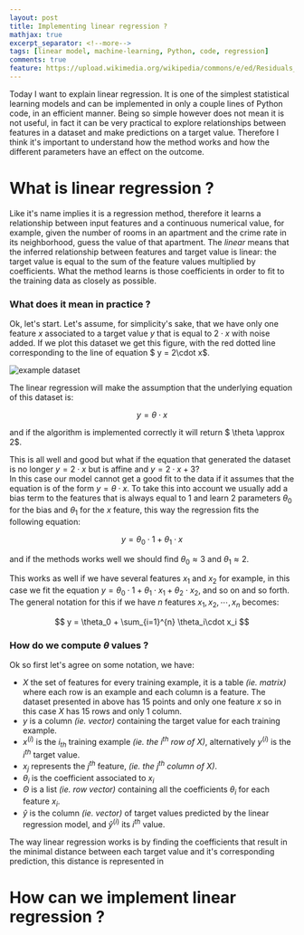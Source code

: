 ```yaml
---
layout: post
title: Implementing linear regression ?
mathjax: true
excerpt_separator: <!--more-->
tags: [linear model, machine-learning, Python, code, regression]
comments: true
feature: https://upload.wikimedia.org/wikipedia/commons/e/ed/Residuals_for_Linear_Regression_Fit.png
---
```


Today I want to explain linear regression. It is one of the simplest statistical learning models and can be implemented in only a couple lines of Python code, in an efficient manner. Being so simple however does not mean it is not useful, in fact it can be very practical to explore relationships between features in a dataset and make predictions on a target value. Therefore I think it's important to understand how the method works and how the different parameters have an effect on the outcome. 

<!-- more -->

# What is linear regression ?
Like it's name implies it is a regression method, therefore it learns a relationship between input features and a continuous numerical value, for example, given the number of rooms in an apartment and the crime rate in its neighborhood, guess the value of that apartment. The *linear* means that the inferred relationship between features and target value is linear: the target value is equal to the sum of the feature values multiplied by coefficients. What the method learns is those coefficients in order to fit to the training data as closely as possible.  

### What does it mean in practice ?
Ok, let's start. Let's assume, for simplicity's sake, that we have only one feature $x$ associated to a target value $y$ that is equal to $2\cdot x$ with noise added. If we plot this dataset we get this figure, with the red dotted line corresponding to the line of equation $ y = 2\cdot x$.

![example dataset]({{site.baseurl}}/assets/images/linear_regression/example_dataset_linear.svg)

The linear regression will make the assumption that the underlying equation of this dataset is:  

$$
y = \theta\cdot x
$$

and if the algorithm is implemented correctly it will return $ \theta \approx 2$.  

This is all well and good but what if the equation that generated the dataset is no longer $y = 2\cdot x$ but is affine and $y = 2\cdot x + 3$?  
In this case our model cannot get a good fit to the data if it assumes that the equation is of the form  $y = \theta\cdot x$. To take this into account we usually add a bias term to the features that is always equal to $1$ and learn 2 parameters $\theta_0$ for the bias and $\theta_1$ for the $x$ feature, this way the regression fits the following equation:  

$$
y = \theta_0\cdot 1 + \theta_1\cdot x
$$

and if the methods works well we should find $\theta_0\approx 3$ and $\theta_1\approx 2$.  

This works as well if we have several features $x_1$ and $x_2$ for example, in this case we fit the equation $y = \theta_0\cdot 1 + \theta_1\cdot x_1 + \theta_2\cdot x_2$, and so on and so forth.  
The general notation for this if we have $n$ features $x_1, x_2, \cdots, x_n$ becomes:  

$$
y = \theta_0 + \sum_{i=1}^{n} \theta_i\cdot x_i
$$

### How do we compute $\theta$ values ?
Ok so first let's agree on some notation, we have:  
 - $X$ the set of features for every training example, it is a table *(ie. matrix)* where each row is an example and each column is a feature. The dataset presented in above has 15 points and only one feature $x$ so in this case $X$ has 15 rows and only 1 column.
 - $y$ is a column *(ie. vector)* containing the target value for each training example. 
 - $x^{(i)}$ is the $i_{th}$ training example *(ie. the $i^{th}$ row of $X$)*, alternatively $y^{(i)}$ is the $i^{th}$ target value. 
 - $x_{j}$ represents the $j^{th}$ feature, *(ie. the $j^{th}$ column of $X$)*.
 - $\theta_i$ is the coefficient associated to $x_i$
 - $\Theta$ is a list *(ie. row vector)* containing all the coefficients $\theta_i$ for each feature $x_i$.
 - $\hat{y}$ is the column *(ie. vector)* of target values predicted by the linear regression model, and $\hat{y}^{(i)}$ its $i^{th}$ value. 

The way linear regression works is by finding the coefficients that result in the minimal distance between each target value and it's corresponding prediction, this distance is represented in 


# How can we implement linear regression ?